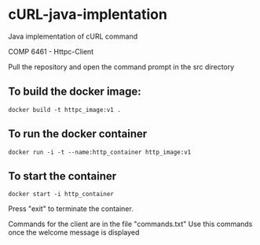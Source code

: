 # cURL-java-implentation
Java implementation of cURL command

COMP 6461 - Httpc-Client


Pull the repository and open the command prompt in the src directory

## To build the docker image:
```
docker build -t httpc_image:v1 .
```

## To run the docker container

```
docker run -i -t --name:http_container http_image:v1

```

## To start the container

```
docker start -i http_container

```

Press "exit" to terminate the container.

Commands for the client are in the file "commands.txt"
Use this commands once the welcome message is displayed



